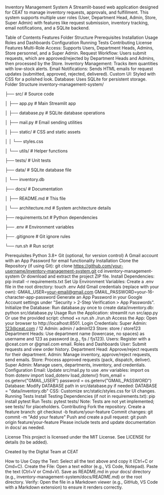 Inventory Management System
A Streamlit-based web application designed for CEAT to manage inventory requests, approvals, and fulfillment. This system supports multiple user roles (User, Department Head, Admin, Store, Super Admin) with features like request submission, inventory tracking, email notifications, and a SQLite backend.

Table of Contents
Features
Folder Structure
Prerequisites
Installation
Usage
Roles and Dashboards
Configuration
Running Tests
Contributing
License
Features
Multi-Role Access: Supports Users, Department Heads, Admins, Store personnel, and a Super Admin.
Request Workflow: Users submit requests, which are approved/rejected by Department Heads and Admins, then processed by the Store.
Inventory Management: Tracks item quantities with low-stock alerts.
Email Notifications: Sends HTML emails for request updates (submitted, approved, rejected, delivered).
Custom UI: Styled with CSS for a polished look.
Database: Uses SQLite for persistent storage.
Folder Structure
inventory-management-system/

├── src/                    # Source code

│   ├── app.py             # Main Streamlit app

│   ├── database.py        # SQLite database operations

│   ├── mail.py            # Email sending utilities

│   ├── static/            # CSS and static assets

│   │   └── styles.css

│   └── utils/             # Helper functions

├── tests/                 # Unit tests

├── data/                  # SQLite database file

│   └── inventory.db

├── docs/                  # Documentation

│   ├── README.md          # This file

│   └── architecture.md    # System architecture details

├── requirements.txt       # Python dependencies

├── .env                   # Environment variables

├── .gitignore             # Git ignore rules

└── run.sh                 # Run script

Prerequisites
Python 3.8+
Git (optional, for version control)
A Gmail account with an App Password for email functionality
Installation
Clone the Repository (if using Git):
git clone https://github.com/your-username/inventory-management-system.git
cd inventory-management-system
Or download and extract the project ZIP file.
Install Dependencies:
pip install -r requirements.txt
Set Up Environment Variables:
Create a .env file in the root directory:
touch .env
Add Gmail credentials (replace with your own):
GMAIL_USER=your-email@gmail.com
GMAIL_PASSWORD=your-16-character-app-password
Generate an App Password in your Google Account settings under "Security > 2-Step Verification > App Passwords".
Initialize the Database:
Run database.py once to create data/inventory.db:
python src/database.py
Usage
Run the Application:
streamlit run src/app.py
Or use the provided script:
chmod +x run.sh
./run.sh
Access the App:
Open your browser to http://localhost:8501.
Login Credentials:
Super Admin: 123@ceat.com / 12
Admin: admin / admin123
Store: store / store123
Department Heads: Use department name (lowercase, no spaces) as username and <department>123 as password (e.g., fjs / fjs123).
Users: Register with a @ceat.com or @gmail.com email.
Roles and Dashboards
User: Submit requests and view order history.
Department Head: Approve/reject requests for their department.
Admin: Manage inventory, approve/reject requests, send emails.
Store: Process approved requests (pack, dispatch, deliver).
Super Admin: Manage users, departments, inventory, and credentials.
Configuration
Email: Update src/mail.py to use .env variables:
import os
from dotenv import load_dotenv
load_dotenv()
from_email = os.getenv("GMAIL_USER")
password = os.getenv("GMAIL_PASSWORD")
Database: Modify DATABASE path in src/database.py if needed:
DATABASE = "data/inventory.db"
CSS: Customize src/static/styles.css for UI changes.
Running Tests
Install Testing Dependencies (if not in requirements.txt):
pip install pytest
Run Tests:
pytest tests/
Note: Tests are not yet implemented; see tests/ for placeholders.
Contributing
Fork the repository.
Create a feature branch:
git checkout -b feature/your-feature
Commit changes:
git commit -m "Add your feature"
Push and create a pull request:
git push origin feature/your-feature
Please include tests and update documentation in docs/ as needed.

License
This project is licensed under the MIT License. See LICENSE for details (to be added).

Created by the Digital Team at CEAT

How to Use
Copy the Text: Select all the text above and copy it (Ctrl+C or Cmd+C).
Create the File:
Open a text editor (e.g., VS Code, Notepad).
Paste the text (Ctrl+V or Cmd+V).
Save as README.md in your docs/ directory (e.g., inventory-management-system/docs/README.md) or the root directory.
Verify: Open the file in a Markdown viewer (e.g., GitHub, VS Code with a Markdown extension) to ensure it renders correctly.